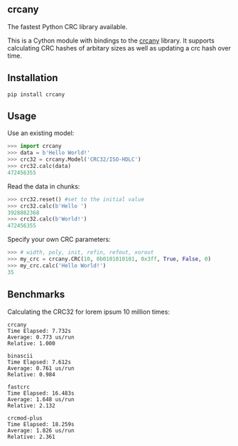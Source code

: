 ## crcany

The fastest Python CRC library available.

This is a Cython module with bindings to the [crcany](https://github.com/madler/crcany) library. It supports calculating CRC hashes of arbitary sizes as well as updating a crc hash over time.

## Installation

`pip install crcany`

## Usage

Use an existing model:

```python
>>> import crcany
>>> data = b'Hello World!'
>>> crc32 = crcany.Model('CRC32/ISO-HDLC')
>>> crc32.calc(data)
472456355
```

Read the data in chunks:

```python
>>> crc32.reset() #set to the initial value
>>> crc32.calc(b'Hello ')
3928882368
>>> crc32.calc(b'World!')
472456355
```

Specify your own CRC parameters:

```python
>>> # width, poly, init, refin, refout, xorout
>>> my_crc = crcany.CRC(10, 0b0101010101, 0x3ff, True, False, 0)
>>> my_crc.calc('Hello World!')
35
```

## Benchmarks

Calculating the CRC32 for lorem ipsum 10 million times:

```
crcany
Time Elapsed: 7.732s
Average: 0.773 us/run
Relative: 1.000

binascii
Time Elapsed: 7.612s
Average: 0.761 us/run
Relative: 0.984

fastcrc
Time Elapsed: 16.483s
Average: 1.648 us/run
Relative: 2.132

crcmod-plus
Time Elapsed: 18.259s
Average: 1.826 us/run
Relative: 2.361
```
